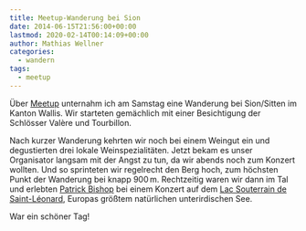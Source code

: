 ```yaml
---
title: Meetup-Wanderung bei Sion
date: 2014-06-15T21:56:00+00:00
lastmod: 2020-02-14T00:14:09+00:00
author: Mathias Wellner
categories:
  - wandern
tags:
  - meetup
---
```

Über <a href="http://meetup.com" target="_blank">Meetup</a> unternahm ich am Samstag eine Wanderung bei Sion/Sitten im Kanton Wallis. Wir starteten gemächlich mit einer Besichtigung der Schlösser Valère und Tourbillon. 
<!--more-->

Nach kurzer Wanderung kehrten wir noch bei einem Weingut ein und degustierten drei lokale Weinspezialitäten. Jetzt bekam es unser Organisator langsam mit der Angst zu tun, da wir abends noch zum Konzert wollten. Und so sprinteten wir regelrecht den Berg hoch, zum höchsten Punkt der Wanderung bei knapp 900&thinsp;m. Rechtzeitig waren wir dann im Tal und erlebten <a href="http://www.patrickbishopmusic.com/" target="_blank">Patrick Bishop</a> bei einem Konzert auf dem <a href="http://de.wikipedia.org/wiki/Lac_Souterrain_de_Saint-L%C3%A9onard" target="_blank">Lac Souterrain de Saint-Léonard</a>, Europas größtem natürlichen unterirdischen See. 

War ein schöner Tag!

